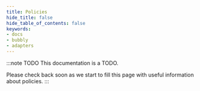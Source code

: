 ```yaml
---
title: Policies
hide_title: false
hide_table_of_contents: false
keywords:
- docs
- bubbly
- adapters
---
```


:::note TODO
This documentation is a TODO.

Please check back soon as we start to fill this page with useful information about policies.
:::
